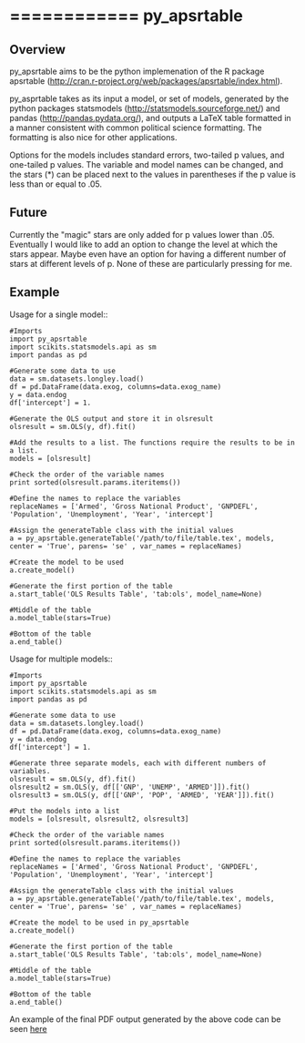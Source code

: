 ============
py_apsrtable
============

Overview
--------

py_apsrtable aims to be the python implemenation of the R package apsrtable
(http://cran.r-project.org/web/packages/apsrtable/index.html).

py_asprtable takes as its input a model, or set of models, generated by the python packages statsmodels
(http://statsmodels.sourceforge.net/) and pandas (http://pandas.pydata.org/), and
outputs a LaTeX table formatted in a manner consistent with common political science
formatting. The formatting is also nice for other applications. 

Options for the models includes standard errors, two-tailed p values, and one-tailed p values. The variable and model names can be changed, and the stars (*) can be placed next to the values in parentheses if the p value is less than or equal to .05. 

Future
------

Currently the "magic" stars are only added for p values lower than .05. Eventually I would like to add an option to change the level at which the stars appear.
Maybe even have an option for having a different number of stars at different levels of p. None of these are particularly pressing for me. 


Example
-------

Usage for a single model::
    
    #Imports
    import py_apsrtable
    import scikits.statsmodels.api as sm
    import pandas as pd

    #Generate some data to use
    data = sm.datasets.longley.load()
    df = pd.DataFrame(data.exog, columns=data.exog_name)
    y = data.endog
    df['intercept'] = 1.

    #Generate the OLS output and store it in olsresult
    olsresult = sm.OLS(y, df).fit()

    #Add the results to a list. The functions require the results to be in a list.
    models = [olsresult]

    #Check the order of the variable names
    print sorted(olsresult.params.iteritems())

    #Define the names to replace the variables
    replaceNames = ['Armed', 'Gross National Product', 'GNPDEFL', 'Population', 'Unemployment', 'Year', 'intercept']

    #Assign the generateTable class with the initial values
    a = py_apsrtable.generateTable('/path/to/file/table.tex', models, center = 'True', parens= 'se' , var_names = replaceNames)

    #Create the model to be used
    a.create_model()

    #Generate the first portion of the table
    a.start_table('OLS Results Table', 'tab:ols', model_name=None)

    #Middle of the table
    a.model_table(stars=True)

    #Bottom of the table
    a.end_table()

Usage for multiple models::

    #Imports
    import py_apsrtable
    import scikits.statsmodels.api as sm
    import pandas as pd

    #Generate some data to use
    data = sm.datasets.longley.load()
    df = pd.DataFrame(data.exog, columns=data.exog_name)
    y = data.endog
    df['intercept'] = 1.

    #Generate three separate models, each with different numbers of variables. 
    olsresult = sm.OLS(y, df).fit()
    olsresult2 = sm.OLS(y, df[['GNP', 'UNEMP', 'ARMED']]).fit()
    olsresult3 = sm.OLS(y, df[['GNP', 'POP', 'ARMED', 'YEAR']]).fit()

    #Put the models into a list
    models = [olsresult, olsresult2, olsresult3]

    #Check the order of the variable names
    print sorted(olsresult.params.iteritems())

    #Define the names to replace the variables
    replaceNames = ['Armed', 'Gross National Product', 'GNPDEFL', 'Population', 'Unemployment', 'Year', 'intercept']

    #Assign the generateTable class with the initial values
    a = py_apsrtable.generateTable('/path/to/file/table.tex', models, center = 'True', parens= 'se' , var_names = replaceNames)

    #Create the model to be used in py_apsrtable
    a.create_model()

    #Generate the first portion of the table
    a.start_table('OLS Results Table', 'tab:ols', model_name=None)

    #Middle of the table
    a.model_table(stars=True)

    #Bottom of the table
    a.end_table()

An example of the final PDF output generated by the above code can be seen [here](http://johnbeieler.org/code/downloads/example.pdf)

